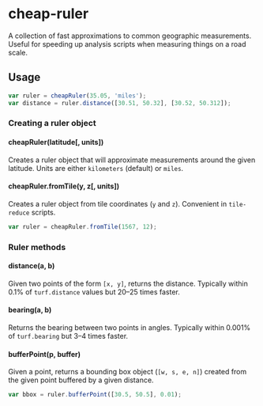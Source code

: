 # cheap-ruler

A collection of fast approximations to common geographic measurements. Useful for speeding up analysis scripts when measuring things on a road scale.

## Usage

```js
var ruler = cheapRuler(35.05, 'miles');
var distance = ruler.distance([30.51, 50.32], [30.52, 50.312]);
```

### Creating a ruler object

#### cheapRuler(latitude[, units])

Creates a ruler object that will approximate measurements around the given latitude.
Units are either `kilometers` (default) or `miles`.

#### cheapRuler.fromTile(y, z[, units])

Creates a ruler object from tile coordinates (`y` and `z`). Convenient in `tile-reduce` scripts.

```js
var ruler = cheapRuler.fromTile(1567, 12);
```

### Ruler methods

#### distance(a, b)

Given two points of the form `[x, y]`, returns the distance. Typically within 0.1% of `turf.distance` values but 20–25 times faster.

#### bearing(a, b)

Returns the bearing between two points in angles. Typically within 0.001% of `turf.bearing` but 3–4 times faster.

#### bufferPoint(p, buffer)

Given a point, returns a bounding box object (`[w, s, e, n]`) created from the given point buffered by a given distance.

```js
var bbox = ruler.bufferPoint([30.5, 50.5], 0.01);
```
